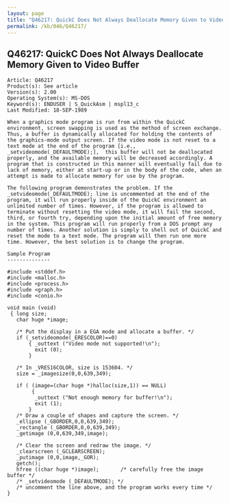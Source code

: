 ```yaml
---
layout: page
title: "Q46217: QuickC Does Not Always Deallocate Memory Given to Video Buffer"
permalink: /kb/046/Q46217/
---
```


## Q46217: QuickC Does Not Always Deallocate Memory Given to Video Buffer

	Article: Q46217
	Product(s): See article
	Version(s): 2.00
	Operating System(s): MS-DOS
	Keyword(s): ENDUSER | S_QuickAsm | mspl13_c
	Last Modified: 18-SEP-1989
	
	When a graphics mode program is run from within the QuickC
	environment, screen swapping is used as the method of screen exchange.
	Thus, a buffer is dynamically allocated for holding the contents of
	the graphics-mode output screen. If the video mode is not reset to a
	text mode at the end of the program [i.e.,
	_setvideomode(_DEFAULTMODE);],  this buffer will not be deallocated
	properly, and the available memory will be decreased accordingly. A
	program that is constructed in this manner will eventually fail due to
	lack of memory, either at start-up or in the body of the code, when an
	attempt is made to allocate memory for use by the program.
	
	The following program demonstrates the problem. If the
	_setvideomode(_DEFAULTMODE); line is uncommented at the end of the
	program, it will run properly inside of the QuickC environment an
	unlimited number of times. However, if the program is allowed to
	terminate without resetting the video mode, it will fail the second,
	third, or fourth try, depending upon the initial amount of free memory
	in the system. This program will run properly from a DOS prompt any
	number of times. Another solution is simply to shell out of QuickC and
	reset the mode to a text mode. The program will then run one more
	time. However, the best solution is to change the program.
	
	Sample Program
	--------------
	
	#include <stddef.h>
	#include <malloc.h>
	#include <process.h>
	#include <graph.h>
	#include <conio.h>
	
	void main (void)
	 { long size;
	   char huge *image;
	
	   /* Put the display in a EGA mode and allocate a buffer. */
	   if (_setvideomode(_ERESCOLOR)==0)
	       { _outtext ("Video mode not supported!\n");
	         exit (0);
	       }
	
	   /* In _VRES16COLOR, size is 153604. */
	   size = _imagesize(0,0,639,349);
	
	   if ( (image=(char huge *)halloc(size,1)) == NULL)
	        {
	         _outtext ("Not enough memory for buffer!\n");
	         exit (1);
	       }
	   /* Draw a couple of shapes and capture the screen. */
	   _ellipse (_GBORDER,0,0,639,349);
	   _rectangle (_GBORDER,0,0,639,349);
	   _getimage (0,0,639,349,image);
	
	   /* Clear the screen and redraw the image. */
	   _clearscreen (_GCLEARSCREEN);
	   _putimage (0,0,image,_GOR);
	   getch();
	   hfree ((char huge *)image);       /* carefully free the image buffer */
	   /* _setvideomode (_DEFAULTMODE); */
	   /* uncomment the line above, and the program works every time */
	}
